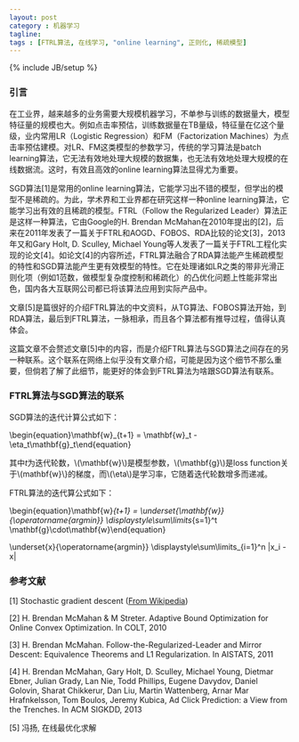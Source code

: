 ```yaml
---
layout: post
category : 机器学习
tagline: 
tags : [FTRL算法, 在线学习, "online learning", 正则化, 稀疏模型]
---
```

{% include JB/setup %}

### 引言

在工业界，越来越多的业务需要大规模机器学习，不单参与训练的数据量大，模型特征量的规模也大。例如点击率预估，训练数据量在TB量级，特征量在亿这个量级，业内常用LR（Logistic Regression）和FM（Factorization Machines）为点击率预估建模。对LR、FM这类模型的参数学习，传统的学习算法是batch learning算法，它无法有效地处理大规模的数据集，也无法有效地处理大规模的在线数据流。这时，有效且高效的online learning算法显得尤为重要。

SGD算法[1]是常用的online learning算法，它能学习出不错的模型，但学出的模型不是稀疏的。为此，学术界和工业界都在研究这样一种online learning算法，它能学习出有效的且稀疏的模型。FTRL（Follow the Regularized Leader）算法正是这样一种算法，它由Google的H. Brendan McMahan在2010年提出的[2]，后来在2011年发表了一篇关于FTRL和AOGD、FOBOS、RDA比较的论文[3]，2013年又和Gary Holt, D. Sculley, Michael Young等人发表了一篇关于FTRL工程化实现的论文[4]。如论文[4]的内容所述，FTRL算法融合了RDA算法能产生稀疏模型的特性和SGD算法能产生更有效模型的特性。它在处理诸如LR之类的带非光滑正则化项（例如1范数，做模型复杂度控制和稀疏化）的凸优化问题上性能非常出色，国内各大互联网公司都已将该算法应用到实际产品中。

文章[5]是篇很好的介绍FTRL算法的中文资料，从TG算法、FOBOS算法开始，到RDA算法，最后到FTRL算法，一脉相承，而且各个算法都有推导过程，值得认真体会。

这篇文章不会赘述文章[5]中的内容，而是介绍FTRL算法与SGD算法之间存在的另一种联系。这个联系在网络上似乎没有文章介绍，可能是因为这个细节不那么重要，但倘若了解了此细节，能更好的体会到FTRL算法为啥跟SGD算法有联系。

### FTRL算法与SGD算法的联系

SGD算法的迭代计算公式如下：

\begin{equation}\mathbf{w}_{t+1} = \mathbf{w}_t - \eta_t\mathbf{g}_t\end{equation}

其中*t*为迭代轮数，\\(\mathbf{w}\\)是模型参数，\\(\mathbf{g}\\)是loss function关于\\(mathbf{w}\\}的梯度，而\\(\eta\\)是学习率，它随着迭代轮数增多而递减。

FTRL算法的迭代算公式如下：

\begin{equation}\mathbf{w}_{t+1} = \underset{\mathbf{w}}{\operatorname{argmin}} \displaystyle\sum\limits_{s=1}^t \mathbf{g}\cdot\mathbf{w}\end{equation}

\underset{x}{\operatorname{argmin}} \displaystyle\sum\limits_{i=1}^n |x_i - x|

### 参考文献

[1] Stochastic gradient descent ([From Wikipedia](https://en.wikipedia.org/wiki/Stochastic_gradient_descent))

[2] H. Brendan McMahan & M Streter. Adaptive Bound Optimization for Online Convex Optimization. In COLT, 2010

[3] H. Brendan McMahan. Follow-the-Regularized-Leader and Mirror Descent: Equivalence Theorems and L1 Regularization. In AISTATS, 2011

[4] H. Brendan McMahan, Gary Holt, D. Sculley, Michael Young, Dietmar Ebner, Julian Grady, Lan Nie, Todd Phillips, Eugene Davydov, Daniel Golovin, Sharat Chikkerur, Dan Liu, Martin Wattenberg, Arnar Mar Hrafnkelsson, Tom Boulos, Jeremy Kubica, Ad Click Prediction: a View from the Trenches. In ACM SIGKDD, 2013

[5] 冯扬, 在线最优化求解

